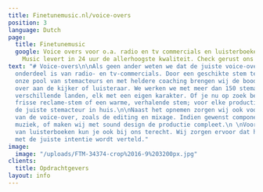 ```yaml
---
title: Finetunemusic.nl/voice-overs
position: 3
language: Dutch
page:
  title: Finetunemusic
  google: Voice overs voor o.a. radio en tv commercials en luisterboeken. Fine Tune
    Music levert in 24 uur de allerhoogste kwaliteit. Check gerust ons Portfolio.
text: "# Voice-overs\n\nAls geen ander weten we dat de juiste voice-over een belangrijk
  onderdeel is van radio- en tv-commercials. Door een geschikte stem te kiezen uit
  onze pool van stemacteurs en met heldere coaching brengen wij de boodschap effectief
  over aan de kijker of luisteraar. We werken we met meer dan 150 stemacteurs uit
  verschillende landen, elk met een eigen karakter. Of je nu op zoek bent naar een
  frisse reclame-stem of een warme, verhalende stem; voor elke productie halen wij
  de juiste stemacteur in huis.\n\nNaast het opnemen zorgen wij ook voor de audio-nabewerking
  van de voice-over, zoals de editing en mixage. Indien gewenst componeren wij passende
  muziek, of maken wij met sound design de productie compleet.\n \nVoor het inspreken
  van luisterboeken kun je ook bij ons terecht. Wij zorgen ervoor dat het verhaal
  met de juiste intentie wordt verteld."
image:
  image: "/uploads/FTM-34374-crop%2016-9%203200px.jpg"
clients:
  title: Opdrachtgevers
layout: info
---
```


